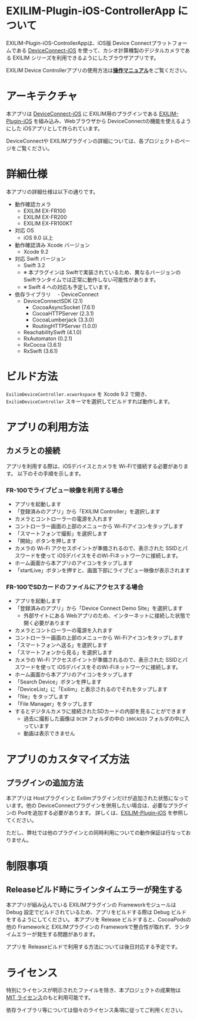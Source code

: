 # EXILIM-Plugin-iOS-ControllerApp について

EXILIM-Plugin-iOS-ControllerAppは、iOS版 Device Connectプラットフォームである [DeviceConnect-iOS](https://github.com/DeviceConnect/DeviceConnect-iOS/) を使って、カシオ計算機製のデジタルカメラである EXILIM シリーズを利用できるようにしたブラウザアプリです。

EXILIM Device Controllerアプリの使用方法は[**操作マニュアル**](http://support.casio.jp/storage/download_files/001/PDF/EXILIM_Plugin_iOS_Manual.pdf)をご覧ください。

# アーキテクチャ

本アプリは [DeviceConnect-iOS](https://github.com/DeviceConnect/DeviceConnect-iOS/) に EXILIM用のプラグインである [EXILIM-Plugin-iOS](https://github.com/EXILIM-Plugin/EXILIM-Plugin-iOS) を組み込み、Webブラウザから DeviceConnectの機能を使えるようにした iOSアプリとして作られています。

DeviceConnectや EXILIMプラグインの詳細については、各プロジェクトのページをご覧ください。

# 詳細仕様

本アプリの詳細仕様は以下の通りです。

- 動作確認カメラ
  - EXILIM EX-FR100
  - EXILIM EX-FR200
  - EXILIM EX-FR100KT
- 対応 OS
  - iOS 9.0 以上
- 動作確認済み Xcode バージョン
  - Xcode 9.2
- 対応 Swift バージョン
  - Swift 3.2
  - ※ 本プラグインは Swiftで実装されているため、異なるバージョンの Swiftランタイムでは正常に動作しない可能性があります。
  - ※ Swift 4 への対応も予定しています。
- 依存ライブラリ
　- DeviceConnect
  - DeviceConnectSDK (2.1)
    - CocoaAsyncSocket (7.6.1)
    - CocoaHTTPServer (2.3.1)
    - CocoaLumberjack (3.3.0)
    - RoutingHTTPServer (1.0.0)
  - ReachabilitySwift (4.1.0)
  - RxAutomaton (0.2.1)
  - RxCocoa (3.6.1)
  - RxSwift (3.6.1)

# ビルド方法

`ExilimDeviceController.xcworkspace` を Xcode 9.2 で開き、 `ExilimDeviceController` スキーマを選択してビルドすれば動作します。


# アプリの利用方法

## カメラとの接続

アプリを利用する際は、iOSデバイスとカメラを Wi-Fiで接続する必要があります。
以下のその手順を示します。

### FR-100でライブビュー映像を利用する場合
- アプリを起動します
- 「登録済みのアプリ」から「EXILIM Controller」を選択します
- カメラとコントローラーの電源を入れます
- コントローラー画面の上部のメニューから Wi-Fiアイコンをタップします
- 「スマートフォンで撮影」を選択します
- 「開始」ボタンを押します
- カメラの Wi-Fi アクセスポイントが準備されるので、表示された SSIDとパスワードを使って iOSデバイスをそのWi-Fiネットワークに接続します。
- ホーム画面から本アプリのアイコンをタップします
- 「startLive」ボタンを押すと、画面下部にライブビュー映像が表示されます

### FR-100でSDカードのファイルにアクセスする場合
- アプリを起動します
- 「登録済みのアプリ」から「Device Connect Demo Site」を選択します
  - 外部サイトにある Webアプリのため、インターネットに接続した状態で開く必要があります
- カメラとコントローラーの電源を入れます
- コントローラー画面の上部のメニューから Wi-Fiアイコンをタップします
- 「スマートフォンへ送る」を選択します
- 「スマートフォンから見る」を選択します
- カメラの Wi-Fi アクセスポイントが準備されるので、表示された SSIDとパスワードを使って iOSデバイスをそのWi-Fiネットワークに接続します。
- ホーム画面から本アプリのアイコンをタップします
- 「Search Device」ボタンを押します
- 「DeviceList」に「Exilim」と表示されるのでそれをタップします
- 「file」をタップします
- 「File Manager」をタップします
- するとデジタルカメラに接続されたSDカードの内部を見ることができます
  - 過去に撮影した画像は `DCIM` フォルダの中の `100CASIO` フォルダの中に入っています
  - 動画は表示できません

# アプリのカスタマイズ方法

## プラグインの追加方法

本アプリは Hostプラグインと Exilimプラグインだけが追加された状態になっています。他の DeviceConnectプラグインを併用したい場合は、必要なプラグインの Podを追加する必要があります。
詳しくは、[EXILIM-Plugin-iOS](https://github.com/EXILIM-Plugin/EXILIM-Plugin-iOS) を参照してください。

ただし、弊社では他のプラグインとの同時利用についての動作保証は行なっておりません。


# 制限事項
## Releaseビルド時にラインタイムエラーが発生する

本アプリが組み込んでいる EXILIMプラグインの Frameworkモジュールは Debug 設定でビルドされているため、アプリをビルドする際は Debug ビルドをするようにしてください。 
本アプリを Release ビルドすると、CocoaPodsの他の Frameworkと EXILIMプラグインの Frameworkで整合性が取れず、ランタイムエラーが発生する問題があります。

アプリを Releaseビルドで利用する方法については後日対応する予定です。

# ライセンス

特別にライセンスが明示されたファイルを除き、本プロジェクトの成果物は [MIT ライセンス](LICENSE.md)のもと利用可能です。

依存ライブラリ等については個々のライセンス条項に従ってご利用ください。

